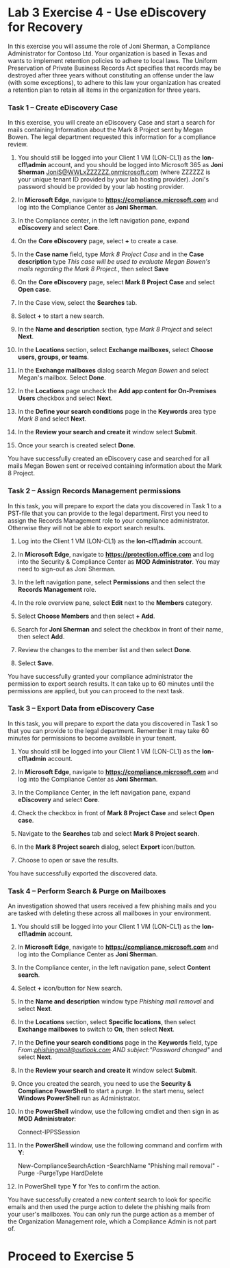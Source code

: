 # Lab 3 Exercise 4 - Use eDiscovery for Recovery

In this exercise you will assume the role of Joni Sherman, a Compliance Administrator for Contoso Ltd. Your organization is based in Texas and wants to implement retention policies to adhere to local laws. The Uniform Preservation of Private Business Records Act specifies that records may be destroyed after three years without constituting an offense under the law (with some exceptions), to adhere to this law your organization has created a retention plan to retain all items in the organization for three years.

### Task 1 – Create eDiscovery Case

In this exercise, you will create an eDiscovery Case and start a search for mails containing Information about the Mark 8 Project sent by Megan Bowen. The legal department requested this information for a compliance review.

1. You should still be logged into your Client 1 VM (LON-CL1) as the **lon-cl1\admin** account, and you should be logged into Microsoft 365 as **Joni Sherman** JoniS@WWLxZZZZZZ.onmicrosoft.com (where ZZZZZZ is your unique tenant ID provided by your lab hosting provider).  Joni's password should be provided by your lab hosting provider. 

2. In **Microsoft Edge**, navigate to **https://compliance.microsoft.com** and log into the Compliance Center as **Joni Sherman**.

3. In the Compliance center, in the left navigation pane, expand **eDiscovery** and select **Core**.

4. On the **Core eDiscovery** page, select **+** to create a case.

5. In the **Case name** field, type *Mark 8 Project Case* and in the **Case description** type *This case will be used to evaluate Megan Bowen's mails regarding the Mark 8 Project.*, then select **Save**

6. On the **Core eDiscovery** page, select **Mark 8 Project Case** and select **Open case**.

7. In the Case view, select the **Searches** tab.

8. Select **+** to start a new search.

9. In the **Name and description** section, type *Mark 8 Project* and select **Next**.

10. In the **Locations** section, select  **Exchange mailboxes**, select **Choose users, groups, or teams**.

11. In the **Exchange mailboxes** dialog search *Megan Bowen* and select Megan's mailbox.  Select **Done**.

12. In the **Locations** page uncheck the **Add app content for On-Premises Users** checkbox and select **Next**.

13. In the **Define your search conditions** page in the **Keywords** area type *Mark 8* and select **Next**.

14. In the **Review your search and create it** window select **Submit**.

15. Once your search is created select **Done**.

You have successfully created an eDiscovery case and searched for all mails Megan Bowen sent or received containing information about the Mark 8 Project.

### Task 2 – Assign Records Management permissions

In this task, you will prepare to export the data you discovered in Task 1 to a PST-file that you can provide to the legal department. First you need to assign the Records Management role to your compliance administrator. Otherwise they will not be able to export search results.

1. Log into the Client 1 VM (LON-CL1) as the **lon-cl1\admin** account.

2. In **Microsoft Edge**, navigate to **https://protection.office.com** and log into the Security & Compliance Center as **MOD Administrator**.  You may need to sign-out as Joni Sherman.

3. In the left navigation pane, select **Permissions** and then select the **Records Management** role.

4. In the role overview pane, select **Edit** next to the **Members** category.

5. Select **Choose Members** and then select **+ Add**.
 
6. Search for **Joni Sherman** and select the checkbox in front of their name, then select **Add**.

7. Review the changes to the member list and then select **Done**.

8. Select **Save**.

You have successfully granted your compliance administrator the permission to export search results. It can take up to 60 minutes until the permissions are applied, but you can proceed to the next task.

### Task 3 – Export Data from eDiscovery Case

In this task, you will prepare to export the data you discovered in Task 1 so that you can provide to the legal department.  Remember it may take 60 minutes for permissions to become available in your tenant.

1. You should still be logged into your Client 1 VM (LON-CL1) as the **lon-cl1\admin** account.

2. In **Microsoft Edge**, navigate to **https://compliance.microsoft.com** and log into the Compliance Center as **Joni Sherman**.

3. In the Compliance Center, in the left navigation pane, expand **eDiscovery** and select **Core**.

4. Check the checkbox in front of **Mark 8 Project Case** and select **Open case**.

5. Navigate to the **Searches** tab and select **Mark 8 Project search**.

6. In the **Mark 8 Project search** dialog, select **Export** icon/button.

7. Choose to open or save the results.

You have successfully exported the discovered data.

### Task 4 – Perform Search & Purge on Mailboxes

An investigation showed that users received a few phishing mails and you are tasked with deleting these across all mailboxes in your environment.

1. You should still be logged into your Client 1 VM (LON-CL1) as the **lon-cl1\admin** account.

2. In **Microsoft Edge**, navigate to **https://compliance.microsoft.com** and log into the Compliance Center as **Joni Sherman**.

3. In the Compliance center, in the left navigation pane, select **Content search**.

4. Select **+** icon/button for New search.

5. In the **Name and description** window type *Phishing mail removal* and select **Next**.

6. In the **Locations** section, select **Specific locations**, then select **Exchange mailboxes** to switch to **On**, then select **Next**.

7. In the **Define your search conditions** page in the **Keywords** field, type *From:phishingmail@outlook.com AND subject:"Password changed"* and select **Next**.

8. In the **Review your search and create it** window select **Submit**.

9. Once you created the search, you need to use the **Security & Compliance PowerShell** to start a purge. In the start menu, select **Windows PowerShell** run as Administrator.

10. In the **PowerShell** window, use the following cmdlet and then sign in as **MOD Administrator**:

	Connect-IPPSSession

11. In the **PowerShell** window, use the following command and confirm with **Y**:

	New-ComplianceSearchAction -SearchName "Phishing mail removal" -Purge -PurgeType HardDelete

12. In PowerShell type **Y** for Yes to confirm the action.

You have successfully created a new content search to look for specific emails and then used the purge action to delete the phishing mails from your user's mailboxes. You can only run the purge action as a member of the Organization Management role, which a Compliance Admin is not part of.

# Proceed to Exercise 5